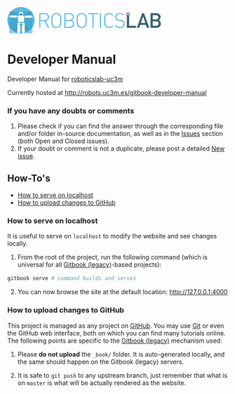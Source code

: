 [![roboticslab-uc3m logo](assets/roboticslab-banner-350px.png)](https://github.com/roboticslab-uc3m)

# Developer Manual

Developer Manual for [roboticslab-uc3m](https://github.com/roboticslab-uc3m)

Currently hosted at http://robots.uc3m.es/gitbook-developer-manual

### If you have any doubts or comments
1. Please check if you can find the answer through the corresponding file and/or folder in-source documentation, as well as in the [Issues](https://github.com/roboticslab-uc3m/developer-manual/issues) section (both Open and Closed issues).
2. If your doubt or comment is not a duplicate, please post a detailed [New issue](https://github.com/roboticslab-uc3m/developer-manual/issues/new).

## How-To's
* [How to serve on localhost](#how-to-serve-on-localhost)
* [How to upload changes to GitHub](#how-to-upload-changes-to-github)

### How to serve on localhost
It is useful to serve on `localhost` to modify the website and see changes locally.

1. From the root of the project, run the following command (which is universal for all [Gitbook (legacy)](https://github.com/GitbookIO/gitbook)-based projects):
```bash
gitbook serve # command builds and serves
```

2. You can now browse the site at the default location: http://127.0.0.1:4000

### How to upload changes to GitHub
This project is managed as any project on [GitHub](https://www.github.com). You may use [Git](https://git-scm.com) or even the GitHub web interface, both on which you can find many tutorials online. The following points are specific to the [Gitbook (legacy)](https://github.com/asrob-uc3m/actas/issues/148#issuecomment-449748350) mechanism used:

1. Please **do not upload** the `_book/` folder. It is auto-generated locally, and the same should happen on the Gitbook (legacy) servers.

2. It is safe to `git push` to any upstream branch, just remember that what is on `master` is what will be actually rendered as the website.
